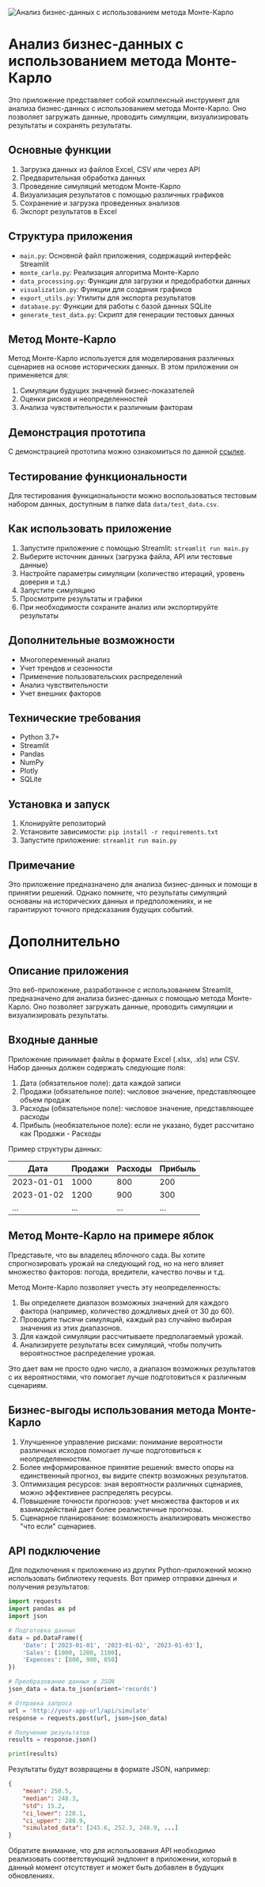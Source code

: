 ![Анализ бизнес-данных с использованием метода Монте-Карло](images/titul_montecarlo.webp)

# Анализ бизнес-данных с использованием метода Монте-Карло

Это приложение представляет собой комплексный инструмент для анализа бизнес-данных с использованием метода Монте-Карло. Оно позволяет загружать данные, проводить симуляции, визуализировать результаты и сохранять результаты.

## Основные функции

1. Загрузка данных из файлов Excel, CSV или через API
2. Предварительная обработка данных
3. Проведение симуляций методом Монте-Карло
4. Визуализация результатов с помощью различных графиков
5. Сохранение и загрузка проведенных анализов
6. Экспорт результатов в Excel

## Структура приложения

- `main.py`: Основной файл приложения, содержащий интерфейс Streamlit
- `monte_carlo.py`: Реализация алгоритма Монте-Карло
- `data_processing.py`: Функции для загрузки и предобработки данных
- `visualization.py`: Функции для создания графиков
- `export_utils.py`: Утилиты для экспорта результатов
- `database.py`: Функции для работы с базой данных SQLite
- `generate_test_data.py`: Скрипт для генерации тестовых данных

## Метод Монте-Карло

Метод Монте-Карло используется для моделирования различных сценариев на основе исторических данных. В этом приложении он применяется для:

1. Симуляции будущих значений бизнес-показателей
2. Оценки рисков и неопределенностей
3. Анализа чувствительности к различным факторам

## Демонстрация прототипа

С демонстрацией прототипа можно ознакомиться по данной [ссылке](https://montecarlosimulation-kxyz9lzzdqleuhjl7qm3gc.streamlit.app/).

## Тестирование функциональности

Для тестирования функциональности можно воспользоваться тестовым набором данных, доступным в папке data `data/test_data.csv`.

## Как использовать приложение

1. Запустите приложение с помощью Streamlit: `streamlit run main.py`
2. Выберите источник данных (загрузка файла, API или тестовые данные)
3. Настройте параметры симуляции (количество итераций, уровень доверия и т.д.)
4. Запустите симуляцию
5. Просмотрите результаты и графики
6. При необходимости сохраните анализ или экспортируйте результаты

## Дополнительные возможности

- Многопеременный анализ
- Учет трендов и сезонности
- Применение пользовательских распределений
- Анализ чувствительности
- Учет внешних факторов

## Технические требования

- Python 3.7+
- Streamlit
- Pandas
- NumPy
- Plotly
- SQLite

## Установка и запуск

1. Клонируйте репозиторий
2. Установите зависимости: `pip install -r requirements.txt`
3. Запустите приложение: `streamlit run main.py`

## Примечание

Это приложение предназначено для анализа бизнес-данных и помощи в принятии решений. Однако помните, что результаты симуляций основаны на исторических данных и предположениях, и не гарантируют точного предсказания будущих событий.

# Дополнительно

## Описание приложения

Это веб-приложение, разработанное с использованием Streamlit, предназначено для анализа бизнес-данных с помощью метода Монте-Карло. Оно позволяет загружать данные, проводить симуляции и визуализировать результаты.

## Входные данные

Приложение принимает файлы в формате Excel (.xlsx, .xls) или CSV. Набор данных должен содержать следующие поля:

1. Дата (обязательное поле): дата каждой записи
2. Продажи (обязательное поле): числовое значение, представляющее объем продаж
3. Расходы (обязательное поле): числовое значение, представляющее расходы
4. Прибыль (необязательное поле): если не указано, будет рассчитано как Продажи - Расходы

Пример структуры данных:

| Дата       | Продажи | Расходы | Прибыль |
|------------|---------|---------|---------|
| 2023-01-01 | 1000    | 800     | 200     |
| 2023-01-02 | 1200    | 900     | 300     |
| ...        | ...     | ...     | ...     |

## Метод Монте-Карло на примере яблок

Представьте, что вы владелец яблочного сада. Вы хотите спрогнозировать урожай на следующий год, но на него влияет множество факторов: погода, вредители, качество почвы и т.д.

Метод Монте-Карло позволяет учесть эту неопределенность:

1. Вы определяете диапазон возможных значений для каждого фактора (например, количество дождливых дней от 30 до 60).
2. Проводите тысячи симуляций, каждый раз случайно выбирая значения из этих диапазонов.
3. Для каждой симуляции рассчитываете предполагаемый урожай.
4. Анализируете результаты всех симуляций, чтобы получить вероятностное распределение урожая.

Это дает вам не просто одно число, а диапазон возможных результатов с их вероятностями, что помогает лучше подготовиться к различным сценариям.

## Бизнес-выгоды использования метода Монте-Карло

1. Улучшенное управление рисками: понимание вероятности различных исходов помогает лучше подготовиться к неопределенностям.
2. Более информированное принятие решений: вместо опоры на единственный прогноз, вы видите спектр возможных результатов.
3. Оптимизация ресурсов: зная вероятности различных сценариев, можно эффективнее распределять ресурсы.
4. Повышение точности прогнозов: учет множества факторов и их взаимодействий дает более реалистичные прогнозы.
5. Сценарное планирование: возможность анализировать множество "что если" сценариев.

## API подключение

Для подключения к приложению из других Python-приложений можно использовать библиотеку requests. Вот пример отправки данных и получения результатов:

```python
import requests
import pandas as pd
import json

# Подготовка данных
data = pd.DataFrame({
    'Date': ['2023-01-01', '2023-01-02', '2023-01-03'],
    'Sales': [1000, 1200, 1100],
    'Expenses': [800, 900, 850]
})

# Преобразование данных в JSON
json_data = data.to_json(orient='records')

# Отправка запроса
url = 'http://your-app-url/api/simulate'
response = requests.post(url, json=json_data)

# Получение результатов
results = response.json()

print(results)
```

Результаты будут возвращены в формате JSON, например:

```json
{
    "mean": 250.5,
    "median": 248.3,
    "std": 15.2,
    "ci_lower": 220.1,
    "ci_upper": 280.9,
    "simulated_data": [245.6, 252.3, 248.9, ...]
}
```

Обратите внимание, что для использования API необходимо реализовать соответствующий эндпоинт в приложении, который в данный момент отсутствует и может быть добавлен в будущих обновлениях.
